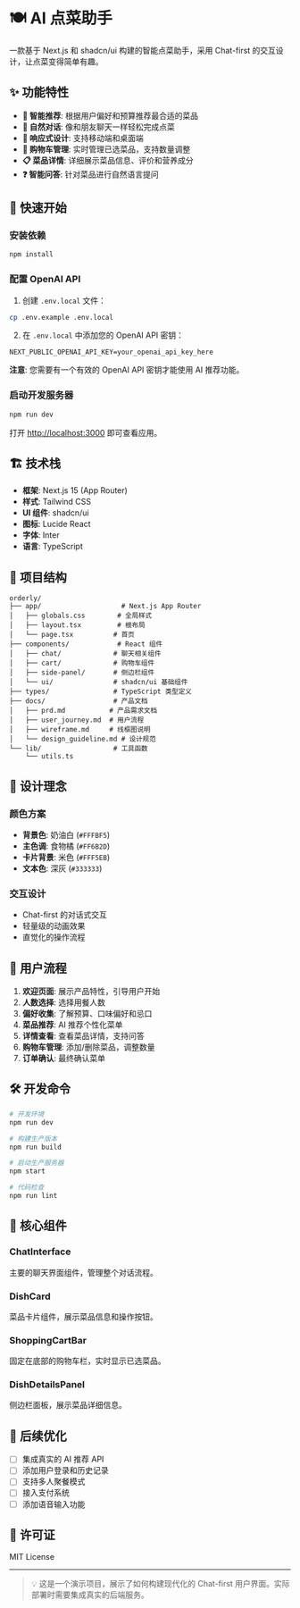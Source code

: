 # 🍽️ AI 点菜助手

一款基于 Next.js 和 shadcn/ui 构建的智能点菜助手，采用 Chat-first 的交互设计，让点菜变得简单有趣。

## ✨ 功能特性

- **🤖 智能推荐**: 根据用户偏好和预算推荐最合适的菜品
- **💬 自然对话**: 像和朋友聊天一样轻松完成点菜
- **📱 响应式设计**: 支持移动端和桌面端
- **🛒 购物车管理**: 实时管理已选菜品，支持数量调整
- **📋 菜品详情**: 详细展示菜品信息、评价和营养成分
- **❓ 智能问答**: 针对菜品进行自然语言提问

## 🚀 快速开始

### 安装依赖

```bash
npm install
```

### 配置 OpenAI API

1. 创建 `.env.local` 文件：
```bash
cp .env.example .env.local
```

2. 在 `.env.local` 中添加您的 OpenAI API 密钥：
```
NEXT_PUBLIC_OPENAI_API_KEY=your_openai_api_key_here
```

**注意**: 您需要有一个有效的 OpenAI API 密钥才能使用 AI 推荐功能。

### 启动开发服务器

```bash
npm run dev
```

打开 [http://localhost:3000](http://localhost:3000) 即可查看应用。

## 🏗️ 技术栈

- **框架**: Next.js 15 (App Router)
- **样式**: Tailwind CSS
- **UI 组件**: shadcn/ui
- **图标**: Lucide React
- **字体**: Inter
- **语言**: TypeScript

## 📁 项目结构

```
orderly/
├── app/                    # Next.js App Router
│   ├── globals.css        # 全局样式
│   ├── layout.tsx         # 根布局
│   └── page.tsx          # 首页
├── components/            # React 组件
│   ├── chat/             # 聊天相关组件
│   ├── cart/             # 购物车组件
│   ├── side-panel/       # 侧边栏组件
│   └── ui/               # shadcn/ui 基础组件
├── types/                # TypeScript 类型定义
├── docs/                 # 产品文档
│   ├── prd.md           # 产品需求文档
│   ├── user_journey.md  # 用户流程
│   ├── wireframe.md     # 线框图说明
│   └── design_guideline.md # 设计规范
└── lib/                  # 工具函数
    └── utils.ts
```

## 🎨 设计理念

### 颜色方案
- **背景色**: 奶油白 (`#FFFBF5`)
- **主色调**: 食物橘 (`#FF6B2D`)
- **卡片背景**: 米色 (`#FFF5EB`)
- **文本色**: 深灰 (`#333333`)

### 交互设计
- Chat-first 的对话式交互
- 轻量级的动画效果
- 直觉化的操作流程

## 🔄 用户流程

1. **欢迎页面**: 展示产品特性，引导用户开始
2. **人数选择**: 选择用餐人数
3. **偏好收集**: 了解预算、口味偏好和忌口
4. **菜品推荐**: AI 推荐个性化菜单
5. **详情查看**: 查看菜品详情，支持问答
6. **购物车管理**: 添加/删除菜品，调整数量
7. **订单确认**: 最终确认菜单

## 🛠️ 开发命令

```bash
# 开发环境
npm run dev

# 构建生产版本
npm run build

# 启动生产服务器
npm start

# 代码检查
npm run lint
```

## 📝 核心组件

### ChatInterface
主要的聊天界面组件，管理整个对话流程。

### DishCard
菜品卡片组件，展示菜品信息和操作按钮。

### ShoppingCartBar
固定在底部的购物车栏，实时显示已选菜品。

### DishDetailsPanel
侧边栏面板，展示菜品详细信息。

## 🔮 后续优化

- [ ] 集成真实的 AI 推荐 API
- [ ] 添加用户登录和历史记录
- [ ] 支持多人聚餐模式
- [ ] 接入支付系统
- [ ] 添加语音输入功能

## 📄 许可证

MIT License

---

> 💡 这是一个演示项目，展示了如何构建现代化的 Chat-first 用户界面。实际部署时需要集成真实的后端服务。